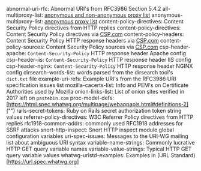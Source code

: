 abnormal-uri-rfc: Abnormal URI's from RFC3986 Section 5.4.2
all-multiproxy-list: [anonymous and non-anonymous proxy list](http://multiproxy.org/txt_all/proxy.txt)
anonymous-multiproxy-list: [anonymous proxy list](http://multiproxy.org/txt_anon/proxy.txt)
content-policy-directives: Content Security Policy directives from HTTP replies
content-policy-directives: Content Security Policy directives via [CSP.com](https://content-security-policy.com)
content-policy-headers: Content Security Policy HTTP response headers via [CSP.com](https://content-security-policy.com)
content-policy-sources: Content Security Policy sources via [CSP.com](https://content-security-policy.com)
csp-header-apache: `Content-Security-Policy` HTTP response header Apache config
csp-header-iis: `Content-Security-Policy` HTTP response header IIS config
csp-header-nginx: `Content-Security-Policy` HTTP response header NGINX config
dirsearch-words-list: words parsed from the dirsearch tool's `dict.txt` file
example-uri-refs: Example URI's from the RFC3986 URI specification issues list
mozilla-cacerts-list: Info and PEM's on Certificate Authorities used by Mozilla 
onion-links-list: List of onion sites verified in 2017 left on `pastebin.com`
proc-model-defs: [https://html.spec.whatwg.org/multipage/webappapis.html#definitions-2]("")
rails-secret-tokens: Ruby on Rails secret authorization token string values
referrer-policy-directives: W3C Referrer Policy directives from HTTP replies
rfc1918-common-addrs: commonly used RFC1918 addresses for SSRF attacks
snort-http-inspect: Snort HTTP inspect module global configuration variables
uri-spec-issues: Messages to the URI-WG mailing list about ambiguous URI syntax
variable-name-strings: Commonly lucrative HTTP GET query variable names
variable-value-strings: Typical HTTP GET query variable values
whatwg-urlstd-examples: Examples in (URL Standard)[https://url.spec.whatwg.org] 
